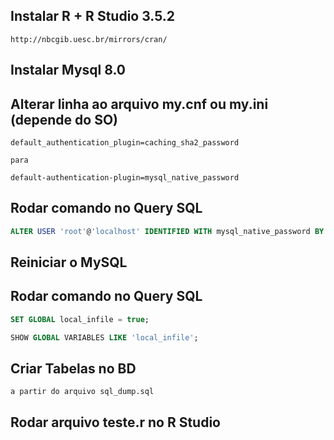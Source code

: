 ## Instalar R + R Studio 3.5.2
```text
http://nbcgib.uesc.br/mirrors/cran/
```
## Instalar Mysql 8.0

## Alterar linha ao arquivo my.cnf ou my.ini (depende do SO)
```text 
default_authentication_plugin=caching_sha2_password

para

default-authentication-plugin=mysql_native_password
```

## Rodar comando no Query SQL
```sql
ALTER USER 'root'@'localhost' IDENTIFIED WITH mysql_native_password BY '12345';
```
## Reiniciar o MySQL

## Rodar comando no Query SQL

```sql
SET GLOBAL local_infile = true;

SHOW GLOBAL VARIABLES LIKE 'local_infile';
```

## Criar Tabelas no BD
```text
a partir do arquivo sql_dump.sql
```

## Rodar arquivo teste.r no R Studio
